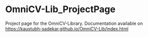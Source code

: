 # OmniCV-Lib_ProjectPage
Project page for the OmniCV-Library. Documentation available on https://kaustubh-sadekar.github.io/OmniCV-Lib/index.html
